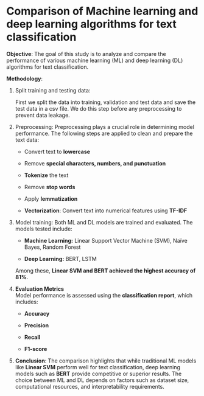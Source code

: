 # Comparison of Machine learning and deep learning algorithms for text classification

**Objective**: The goal of this study is to analyze and compare the performance of various machine learning (ML) and deep learning (DL) algorithms for text classification.

**Methodology**:

1.  Split training and testing data:

    First we split the data into training, validation and test data and save the test data in a csv file. We do this step before any preprocessing to prevent data leakage.

2.  Preprocessing: Preprocessing plays a crucial role in determining model performance. The following steps are applied to clean and prepare the text data:

    -   Convert text to **lowercase**

    -   Remove **special characters, numbers, and punctuation**

    -   **Tokenize** the text

    -   Remove **stop words**

    -   Apply **lemmatization**

    -   **Vectorization**: Convert text into numerical features using **TF-IDF**

3.  Model training: Both ML and DL models are trained and evaluated. The models tested include:

    -   **Machine Learning:** Linear Support Vector Machine (SVM), Naïve Bayes, Random Forest

    -   **Deep Learning:** BERT, LSTM

    Among these, **Linear SVM and BERT achieved the highest accuracy of 81%**.

4.  **Evaluation Metrics**\
    Model performance is assessed using the **classification report**, which includes:

    -   **Accuracy**

    -   **Precision**

    -   **Recall**

    -   **F1-score**

5.  **Conclusion**: The comparison highlights that while traditional ML models like **Linear SVM** perform well for text classification, deep learning models such as **BERT** provide competitive or superior results. The choice between ML and DL depends on factors such as dataset size, computational resources, and interpretability requirements.
